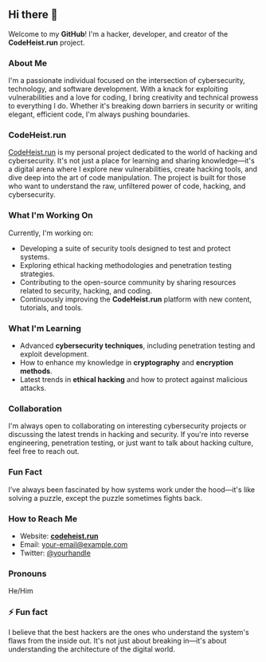 ## Hi there 👋

Welcome to my **GitHub**! I'm a hacker, developer, and creator of the **CodeHeist.run** project.

### About Me
I'm a passionate individual focused on the intersection of cybersecurity, technology, and software development. With a knack for exploiting vulnerabilities and a love for coding, I bring creativity and technical prowess to everything I do. Whether it's breaking down barriers in security or writing elegant, efficient code, I'm always pushing boundaries.

### CodeHeist.run
[CodeHeist.run](https://codeheist.run) is my personal project dedicated to the world of hacking and cybersecurity. It's not just a place for learning and sharing knowledge—it's a digital arena where I explore new vulnerabilities, create hacking tools, and dive deep into the art of code manipulation. The project is built for those who want to understand the raw, unfiltered power of code, hacking, and cybersecurity.

### What I'm Working On
Currently, I'm working on:
- Developing a suite of security tools designed to test and protect systems.
- Exploring ethical hacking methodologies and penetration testing strategies.
- Contributing to the open-source community by sharing resources related to security, hacking, and coding.
- Continuously improving the **CodeHeist.run** platform with new content, tutorials, and tools.

### What I'm Learning
- Advanced **cybersecurity techniques**, including penetration testing and exploit development.
- How to enhance my knowledge in **cryptography** and **encryption methods**.
- Latest trends in **ethical hacking** and how to protect against malicious attacks.

### Collaboration
I'm always open to collaborating on interesting cybersecurity projects or discussing the latest trends in hacking and security. If you're into reverse engineering, penetration testing, or just want to talk about hacking culture, feel free to reach out.

### Fun Fact
I’ve always been fascinated by how systems work under the hood—it's like solving a puzzle, except the puzzle sometimes fights back.

### How to Reach Me
- Website: [**codeheist.run**](https://codeheist.run)
- Email: [your-email@example.com](mailto:your-email@example.com)
- Twitter: [@yourhandle](https://twitter.com/yourhandle)

### Pronouns
He/Him

### ⚡ Fun fact
I believe that the best hackers are the ones who understand the system's flaws from the inside out. It's not just about breaking in—it's about understanding the architecture of the digital world.
